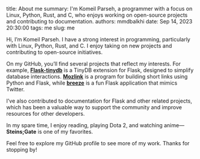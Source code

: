 title: About me
summary: I'm Komeil Parseh, a programmer with a focus on Linux, Python, Rust, and C, who enjoys working on open-source projects and contributing to documentation.
authors: mmdbalkhi
date: Sep 14, 2023 20:30:00
tags: me
slug: me

Hi, I’m Komeil Parseh. I have a strong interest in programming, particularly with Linux, Python, Rust, and C. I enjoy taking on new projects and contributing to open-source initiatives.

On my GitHub, you’ll find several projects that reflect my interests. For example, **[Flask-tinydb](https://github.com/mmdbalkhi/Flask-tinydb)** is a TinyDB extension for Flask, designed to simplify database interactions. **[Mozlink](https://github.com/mmdbalkhi/mozlink)** is a program for building short links using Python and Flask, while **[breeze](https://github.com/mmdbalkhi/breeze)** is a fun Flask application that mimics Twitter.

I’ve also contributed to documentation for Flask and other related projects, which has been a valuable way to support the community and improve resources for other developers.

In my spare time, I enjoy reading, playing Dota 2, and watching anime—**Steins;Gate** is one of my favorites.

Feel free to explore my GitHub profile to see more of my work. Thanks for stopping by!

